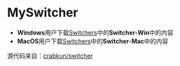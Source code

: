 # MySwitcher
- **Windows**用户下载[Switchers](https://github.com/Here1sWqW/MySwitcher/tree/main/Swichers)中的**Switcher-Win**中的内容
- **MacOS**用户下载[Switchers](https://github.com/Here1sWqW/MySwitcher/tree/main/Swichers)中的**Switcher-Mac**中的内容


源代码来自：[crabkun/switcher](https://github.com/crabkun/switcher)
